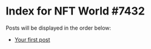 # Index for NFT World #7432
Posts will be displayed in the order below:

- [Your first post](./001-first.md)

